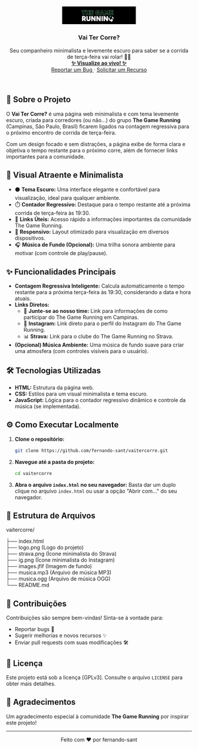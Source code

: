 <p align="center">
  <a href="#">
    <img src="logo.png" alt="Logo do Projeto" width="200">
  </a>

  <h3 align="center">Vai Ter Corre?</h3>

  <p align="center">
    Seu companheiro minimalista e levemente escuro para saber se a corrida de terça-feira vai rolar! 🏃💨
    <br>
    <a href="https://fernando-sant.github.io/vaitercorre/" target="_blank">
      <strong>✨ Visualize ao vivo! ✨</strong>
    </a>
    <br>
    <a href="https://github.com/fernando-sant/vaitercorre/issues" target="_blank">
      Reportar um Bug
    </a>
    ·
    <a href="https://github.com/fernando-sant/vaitercorre/pulls" target="_blank">
      Solicitar um Recurso
    </a>
  </p>
</p>

<br>

## 🚀 Sobre o Projeto

O **Vai Ter Corre?** é uma página web minimalista e com tema levemente escuro, criada para corredores (ou não...) do grupo **The Game Running** (Campinas, São Paulo, Brasil) ficarem ligados na contagem regressiva para o próximo encontro de corrida de terça-feira.

Com um design focado e sem distrações, a página exibe de forma clara e objetiva o tempo restante para o próximo corre, além de fornecer links importantes para a comunidade.

## 🎨 Visual Atraente e Minimalista

* ⚫ **Tema Escuro:** Uma interface elegante e confortável para visualização, ideal para qualquer ambiente.
* ⏱️ **Contador Regressivo:** Destaque para o tempo restante até a próxima corrida de terça-feira às 19:30.
* 🔗 **Links Úteis:** Acesso rápido a informações importantes da comunidade The Game Running.
* 📱 **Responsivo:** Layout otimizado para visualização em diversos dispositivos.
* 🎧 **Música de Fundo (Opcional):** Uma trilha sonora ambiente para motivar (com controle de play/pause).

## ✨ Funcionalidades Principais

* **Contagem Regressiva Inteligente:** Calcula automaticamente o tempo restante para a próxima terça-feira às 19:30, considerando a data e hora atuais.
* **Links Diretos:**
    * 🔗 **Junte-se ao nosso time:** Link para informações de como participar do The Game Running em Campinas.
    * 📸 **Instagram:** Link direto para o perfil do Instagram do The Game Running.
    * 📊 **Strava:** Link para o clube do The Game Running no Strava.
* **(Opcional) Música Ambiente:** Uma música de fundo suave para criar uma atmosfera (com controles visíveis para o usuário).

## 🛠️ Tecnologias Utilizadas

* **HTML:** Estrutura da página web.
* **CSS:** Estilos para um visual minimalista e tema escuro.
* **JavaScript:** Lógica para o contador regressivo dinâmico e controle da música (se implementada).

## ⚙️ Como Executar Localmente

1. **Clone o repositório:**
    ```bash
    git clone https://github.com/fernando-sant/vaitercorre.git
    ```
2.  **Navegue até a pasta do projeto:**
    ```bash
    cd vaitercorre
    ```

3.  **Abra o arquivo `index.html` no seu navegador:**
    Basta dar um duplo clique no arquivo `index.html` ou usar a opção "Abrir com..." do seu navegador.

## 📂 Estrutura de Arquivos

vaitercorre/

├── index.html  
├── logo.png         (Logo do projeto)  
├── strava.png       (Ícone minimalista do Strava)  
├── ig.png           (Ícone minimalista do Instagram)  
├── images.jfif      (Imagem de fundo)  
├── musica.mp3       (Arquivo de música MP3)  
├── musica.ogg       (Arquivo de música OGG)  
└── README.md  

## 🤝 Contribuições

Contribuições são sempre bem-vindas! Sinta-se à vontade para:

* Reportar bugs 🐛
* Sugerir melhorias e novos recursos ✨
* Enviar pull requests com suas modificações 🛠️

## 📄 Licença

Este projeto está sob a licença [GPLv3]. Consulte o arquivo `LICENSE` para obter mais detalhes.

## 🙏 Agradecimentos

Um agradecimento especial à comunidade **The Game Running** por inspirar este projeto!

---

<p align="center">
  Feito com ❤️ por fernando-sant
</p>
